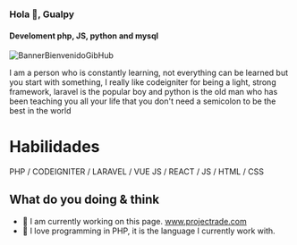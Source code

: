 ### Hola 👋, Gualpy
#### Develoment php, JS, python and mysql
![BannerBienvenidoGibHub](https://user-images.githubusercontent.com/47654456/137573421-e49c9f4a-c25f-4627-83c9-e47724c0d083.png)

I am a person who is constantly learning, not everything can be learned but you start with something, I really like codeigniter for being a light, strong framework, laravel is the popular boy and python is the old man who has been teaching you all your life that you don't need a semicolon to be the best in the world

# Habilidades
PHP / CODEIGNITER / LARAVEL / VUE JS / REACT / JS / HTML / CSS
## What do you doing & think 
- 🔭 I am currently working on this page. www.projectrade.com
- 🐘 I love programming in PHP, it is the language I currently work with.


